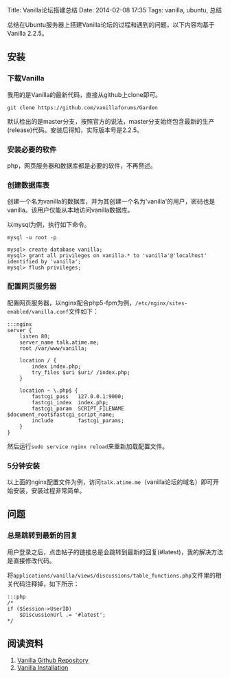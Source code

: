 Title: Vanilla论坛搭建总结
Date: 2014-02-08 17:35
Tags: vanilla, ubuntu, 总结

总结在Ubuntu服务器上搭建Vanilla论坛的过程和遇到的问题，以下内容均基于Vanilla 2.2.5。

## 安装
### 下载Vanilla
我用的是Vanilla的最新代码，直接从github上clone即可。

    git clone https://github.com/vanillaforums/Garden

默认检出的是master分支，按照官方的说法，master分支始终包含最新的生产(release)代码。安装后得知，实际版本号是2.2.5。

### 安装必要的软件
php，网页服务器和数据库都是必要的软件，不再赘述。

### 创建数据库表
创建一个名为vanilla的数据库，并为其创建一个名为'vanilla'的用户，密码也是vanilla。该用户仅能从本地访问vanilla数据库。

以mysql为例，执行如下命令。

    mysql -u root -p

    mysql> create database vanilla;
    mysql> grant all privileges on vanilla.* to 'vanilla'@'localhost' identified by 'vanilla';
    mysql> flush privileges;

### 配置网页服务器
配置网页服务器，以nginx配合php5-fpm为例，`/etc/nginx/sites-enabled/vanilla.conf`文件如下：

    :::nginx
    server {
        listen 80;
        server_name talk.atime.me;
        root /var/www/vanilla;

        location / {
            index index.php;
            try_files $uri $uri/ /index.php;
        }

        location ~ \.php$ {
            fastcgi_pass   127.0.0.1:9000;
            fastcgi_index  index.php;
            fastcgi_param  SCRIPT_FILENAME $document_root$fastcgi_script_name;
            include        fastcgi_params;
        }
    }

然后运行`sudo service nginx reload`来重新加载配置文件。

### 5分钟安装
以上面的nginx配置文件为例，访问`talk.atime.me`（vanilla论坛的域名）即可开始安装，安装过程非常简单。

## 问题
### 总是跳转到最新的回复
用户登录之后，点击帖子的链接总是会跳转到最新的回复(#latest)，我的解决方法是直接修改代码。

将`applications/vanilla/views/discussions/table_functions.php`文件里的相关代码注释掉，如下所示：

    :::php
    /*
    if ($Session->UserID)
        $DiscussionUrl .= '#latest';
    */

## 阅读资料
1. [Vanilla Github Repository](https://github.com/vanillaforums/Garden)
2. [Vanilla Installation](http://vanillaforums.org/docs/installation)

